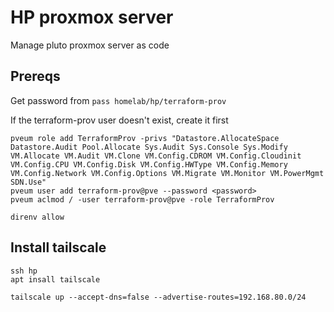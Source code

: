 # HP proxmox server

Manage pluto proxmox server as code

## Prereqs

Get password from `pass homelab/hp/terraform-prov`

If the terraform-prov user doesn't exist, create it first
```
pveum role add TerraformProv -privs "Datastore.AllocateSpace Datastore.Audit Pool.Allocate Sys.Audit Sys.Console Sys.Modify VM.Allocate VM.Audit VM.Clone VM.Config.CDROM VM.Config.Cloudinit VM.Config.CPU VM.Config.Disk VM.Config.HWType VM.Config.Memory VM.Config.Network VM.Config.Options VM.Migrate VM.Monitor VM.PowerMgmt SDN.Use"
pveum user add terraform-prov@pve --password <password>
pveum aclmod / -user terraform-prov@pve -role TerraformProv
```

```
direnv allow
```

## Install tailscale

```
ssh hp
apt insall tailscale

tailscale up --accept-dns=false --advertise-routes=192.168.80.0/24
```
